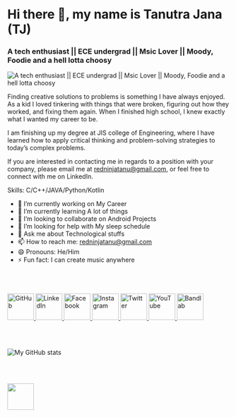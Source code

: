 # Hi there 👋, my name is Tanutra Jana (TJ)
### A tech enthusiast || ECE undergrad || Msic Lover || Moody, Foodie and a hell lotta choosy
![A tech enthusiast || ECE undergrad || Msic Lover || Moody, Foodie and a hell lotta choosy](https://media.licdn.com/dms/image/C4E16AQGujxq-mgrcXA/profile-displaybackgroundimage-shrink_350_1400/0/1622288348029?e=1684368000&v=beta&t=PPMA0tJVTyuIU3dAwNzBoDQDP7ELhVShG_nqTpEZmWc)

Finding creative solutions to problems is something I have always enjoyed. As a kid I loved tinkering with things that were broken, figuring out how they worked, and fixing them again. When I finished high school, I knew exactly what I wanted my career to be.

I am finishing up my degree at JIS college of Engineering, where I have learned how to apply critical thinking and problem-solving strategies to today’s complex problems.

If you are interested in contacting me in regards to a position with your company, please email me at redninjatanu@gmail.com, or feel free to connect with me on LinkedIn.

Skills: C/C++/JAVA/Python/Kotlin

- 🔭 I’m currently working on My Career 
- 🌱 I’m currently learning A lot of things 
- 👯 I’m looking to collaborate on Android Projects 
- 🤔 I’m looking for help with My sleep schedule 
- 💬 Ask me about Technological stuffs 
- 📫 How to reach me: redninjatanu@gmail.com 
- 😄 Pronouns: He/Him 
- ⚡ Fun fact: I can create music anywhere 

<br><br>

<a href="https://github.com/TANUTRA" target="_blank">
  <img src="https://cdn.jsdelivr.net/npm/simple-icons@3.0.1/icons/github.svg" alt="GitHub" height="60">
</a>
<a href="https://www.linkedin.com/in/tanutra-jana-1ba625213/" target="_blank">
  <img src="https://cdn.jsdelivr.net/npm/simple-icons@3.0.1/icons/linkedin.svg" alt="LinkedIn" height="60">
</a>
<a href="https://www.facebook.com/tanutra.jana.7/" target="_blank">
  <img src="https://cdn.jsdelivr.net/npm/simple-icons@3.0.1/icons/facebook.svg" alt="Facebook" height="60">
</a>
<a href="https://www.instagram.com/its_teee_jay/" target="_blank">
  <img src="https://cdn.jsdelivr.net/npm/simple-icons@3.0.1/icons/instagram.svg" alt="Instagram" height="60">
</a>
<a href="https://twitter.com/PLATINUMTJ_2K02/" target="_blank">
  <img src="https://cdn.jsdelivr.net/npm/simple-icons@3.0.1/icons/twitter.svg" alt="Twitter" height="60">
</a>
<a href="https://www.youtube.com/channel/UCvTxpoYYj74wtHiyO0Dn7vA/" target="_blank">
  <img src="https://cdn.jsdelivr.net/npm/simple-icons@3.0.1/icons/youtube.svg" alt="YouTube" height="60">
</a>
<a href="https://www.bandlab.com/tj2002platinum/" target="_blank">
  <img src="https://cdn.jsdelivr.net/npm/simple-icons@3.0.1/icons/bandlab.svg" alt="Bandlab" height="60">
</a>

<br><br>

![My GitHub stats](https://github-readme-stats.vercel.app/api?username=tanutra)

<br><br>

<img src="https://visitor-badge.laobi.icu/badge?page_id=tanutra" height="60">  
